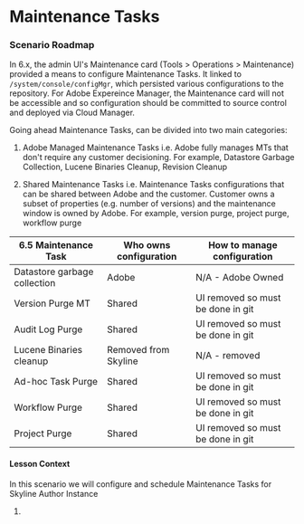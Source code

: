 
# Maintenance Tasks

### Scenario Roadmap

In 6.x, the admin UI's Maintenance card (Tools > Operations > Maintenance) provided a means to configure Maintenance Tasks. It linked to ` /system/console/configMgr `, which persisted various configurations to the repository. For 
Adobe Expereince Manager, the Maintenance card will not be accessible and so configuration should be committed to source control and deployed via Cloud Manager. 

Going ahead Maintenance Tasks, can be divided into two main categories: 

1. Adobe Managed Maintenance Tasks i.e. Adobe fully manages MTs that don't require any customer decisioning. For example, Datastore Garbage Collection, Lucene Binaries Cleanup, Revision Cleanup

2. Shared Maintenance Tasks i.e. Maintenance Tasks configurations that can be shared between Adobe and the customer. Customer owns a subset of properties (e.g. number of versions) and the
maintenance window is owned by Adobe. For example, version purge, project purge, workflow purge

| 6.5 Maintenance Task         | Who owns configuration | How to manage configuration       |
|------------------------------|------------------------|-----------------------------------|
| Datastore garbage collection | Adobe                  | N/A - Adobe Owned                 |
| Version Purge MT             | Shared                 | UI removed so must be done in git |
| Audit Log Purge              | Shared                 | UI removed so must be done in git |
| Lucene Binaries cleanup      | Removed from Skyline   | N/A - removed                     |
| Ad-hoc Task Purge            | Shared                 | UI removed so must be done in git |
| Workflow Purge               | Shared                 | UI removed so must be done in git |
| Project Purge                | Shared                 | UI removed so must be done in git |


#### Lesson Context

In this scenario we will configure and schedule Maintenance Tasks for Skyline Author Instance

1. 
